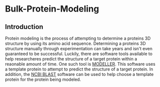 # Bulk-Protein-Modeling

## Introduction
Protein modeling is the process of attempting to determine a proteins 3D structure by using its amino acid sequence. Determining a proteins 3D structure manually through experimentation can take years and isn't even guaranteed to be successful. Luckily, there are software tools available to help researcheres predict the structure of a target protein within a reaonable amount of time. One such tool is [MODELLER](https://salilab.org/modeller/). This software uses a template protein to attempt to predict the structure of a target protein. In addition, the [NCBI BLAST](https://blast.ncbi.nlm.nih.gov/Blast.cgi) software can be used to help choose a template protein for the protein being modeled.
